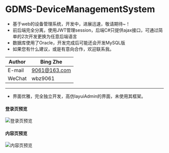 # GDMS-DeviceManagementSystem

* 基于web的设备管理系统，开发中，进展迅速，敬请期待~！
* 前后端完全分离，使用JWT管理session，后端C#只提供ajax接口，可通过简单的2次开发更换为任意后端语言
* 数据库使用了Oracle，开发完成后可能还会开发MySQL版
* 如果您有什么建议，或是有意向合作，欢迎联系我。

|Author|Bing Zhe|
|---|---
|E-mail|9061@163.com
|WeChat|wbz9061

****
* 界面优雅，完全独立开发，高仿layuiAdmin的界面，未使用其框架。

#### 登录页预览
![登录页预览](https://github.com/manier13579/GDMS-DeviceManagementSystem/raw/master/GDMS/src/images/demo1.png)  

#### 内容页预览
![内容页预览](https://github.com/manier13579/GDMS-DeviceManagementSystem/raw/master/GDMS/src/images/demo2.png)  
